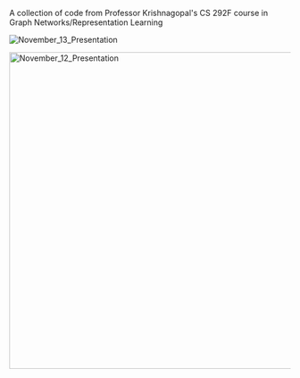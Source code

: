 A collection of code from Professor Krishnagopal's CS 292F course in Graph Networks/Representation Learning

![November_13_Presentation](https://github.com/user-attachments/assets/90ab946c-7cde-4a04-a191-7547157e5d52)


<img width="567" alt="November_12_Presentation" src="https://github.com/user-attachments/assets/80cfb185-2caa-4919-94ce-3e284e0421f7">
